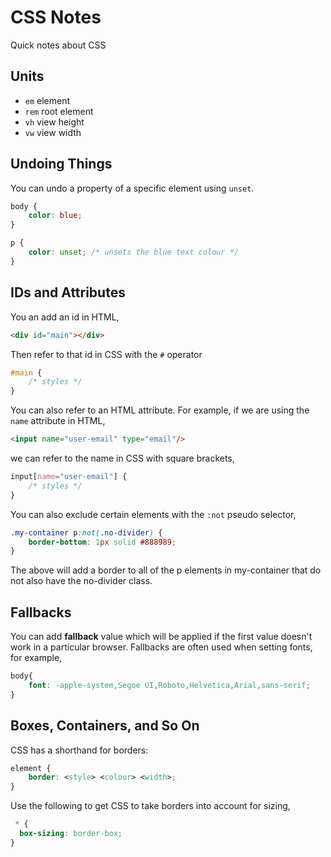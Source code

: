 # CSS Notes

Quick notes about CSS

## Units

- `em` element
- `rem` root element
- `vh` view height
- `vw` view width

## Undoing Things

You can undo a property of a specific element using `unset`.

```css
body {
    color: blue;
}

p {
    color: unset; /* unsets the blue text colour */
}
```

## IDs and Attributes

You an add an id in HTML,

```html
<div id="main"></div>
```

Then refer to that id in CSS with the `#` operator

```css
#main {
    /* styles */
}
```

You can also refer to an HTML attribute. For example, if we are using the `name` attribute in HTML,

```html
<input name="user-email" type="email"/>
```

we can refer to the name in CSS with square brackets,

```css
input[name="user-email"] {
    /* styles */
}
```

You can also exclude certain elements with the `:not` pseudo selector,

```css
.my-container p:not(.no-divider) {
    border-bottom: 1px solid #888989;
}
```

The above will add a border to all of the p elements in my-container that do not also have the no-divider class.

## Fallbacks

You can add **fallback** value which will be applied if the first value doesn't work in a particular browser. Fallbacks are often used when setting fonts, for example,

```css
body{
    font: -apple-system,Segoe UI,Roboto,Helvetica,Arial,sans-serif;
}
```

## Boxes, Containers, and So On

CSS has a shorthand for borders:

```css
element {
    border: <style> <colour> <width>;
}
```

Use the following to get CSS to take borders into account for sizing,

```css
 * {
  box-sizing: border-box;
}
```

